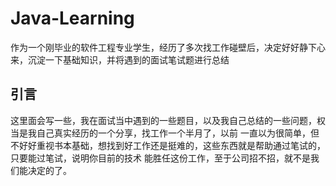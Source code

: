 # Java-Learning
作为一个刚毕业的软件工程专业学生，经历了多次找工作碰壁后，决定好好静下心来，沉淀一下基础知识，并将遇到的面试笔试题进行总结

## 引言
这里面会写一些，我在面试当中遇到的一些题目，以及我自己总结的一些问题，权当是我自己真实经历的一个分享，找工作一个半月了，以前
一直以为很简单，但不好好重视书本基础，想找到好工作还是挺难的，这些东西就是帮助通过笔试的，只要能过笔试，说明你目前的技术
能胜任这份工作，至于公司招不招，就不是我们能决定的了。